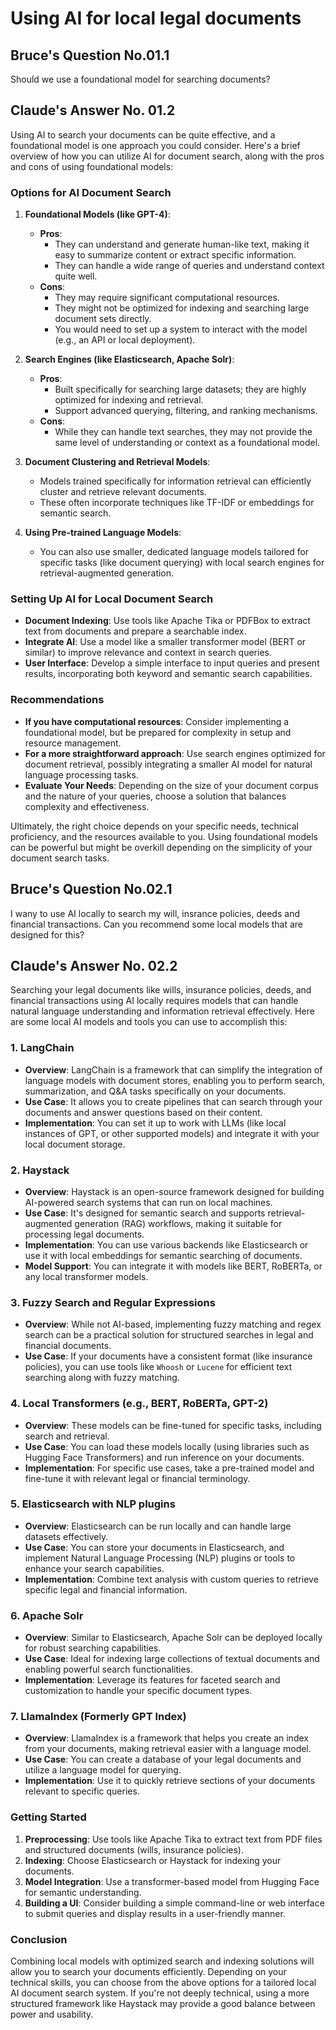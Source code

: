# Using AI for local legal documents 

## Bruce's Question No.01.1 

Should we use a foundational model for searching documents?

## Claude's Answer No. 01.2

Using AI to search your documents can be quite effective, and a foundational model is one approach you could consider. Here's a brief overview of how you can utilize AI for document search, along with the pros and cons of using foundational models:

### Options for AI Document Search

1. **Foundational Models (like GPT-4)**:
   - **Pros**: 
     - They can understand and generate human-like text, making it easy to summarize content or extract specific information.
     - They can handle a wide range of queries and understand context quite well.
   - **Cons**:
     - They may require significant computational resources.
     - They might not be optimized for indexing and searching large document sets directly.
     - You would need to set up a system to interact with the model (e.g., an API or local deployment).

2. **Search Engines (like Elasticsearch, Apache Solr)**:
   - **Pros**:
     - Built specifically for searching large datasets; they are highly optimized for indexing and retrieval.
     - Support advanced querying, filtering, and ranking mechanisms.
   - **Cons**:
     - While they can handle text searches, they may not provide the same level of understanding or context as a foundational model.
  
3. **Document Clustering and Retrieval Models**:
   - Models trained specifically for information retrieval can efficiently cluster and retrieve relevant documents.
   - These often incorporate techniques like TF-IDF or embeddings for semantic search.

4. **Using Pre-trained Language Models**:
   - You can also use smaller, dedicated language models tailored for specific tasks (like document querying) with local search engines for retrieval-augmented generation.

### Setting Up AI for Local Document Search

- **Document Indexing**: Use tools like Apache Tika or PDFBox to extract text from documents and prepare a searchable index.
- **Integrate AI**: Use a model like a smaller transformer model (BERT or similar) to improve relevance and context in search queries.
- **User Interface**: Develop a simple interface to input queries and present results, incorporating both keyword and semantic search capabilities.

### Recommendations

- **If you have computational resources**: Consider implementing a foundational model, but be prepared for complexity in setup and resource management.
- **For a more straightforward approach**: Use search engines optimized for document retrieval, possibly integrating a smaller AI model for natural language processing tasks.
- **Evaluate Your Needs**: Depending on the size of your document corpus and the nature of your queries, choose a solution that balances complexity and effectiveness.

Ultimately, the right choice depends on your specific needs, technical proficiency, and the resources available to you. Using foundational models can be powerful but might be overkill depending on the simplicity of your document search tasks.


## Bruce's Question No.02.1 

I wany to use AI locally to search my will, insrance policies, deeds and financial transactions. Can you recommend some local models that are designed for this?

## Claude's Answer No. 02.2

Searching your legal documents like wills, insurance policies, deeds, and financial transactions using AI locally requires models that can handle natural language understanding and information retrieval effectively. Here are some local AI models and tools you can use to accomplish this:

### 1. **LangChain**
- **Overview**: LangChain is a framework that can simplify the integration of language models with document stores, enabling you to perform search, summarization, and Q&A tasks specifically on your documents.
- **Use Case**: It allows you to create pipelines that can search through your documents and answer questions based on their content.
- **Implementation**: You can set it up to work with LLMs (like local instances of GPT, or other supported models) and integrate it with your local document storage.

### 2. **Haystack**
- **Overview**: Haystack is an open-source framework designed for building AI-powered search systems that can run on local machines.
- **Use Case**: It's designed for semantic search and supports retrieval-augmented generation (RAG) workflows, making it suitable for processing legal documents.
- **Implementation**: You can use various backends like Elasticsearch or use it with local embeddings for semantic searching of documents.
- **Model Support**: You can integrate it with models like BERT, RoBERTa, or any local transformer models.

### 3. **Fuzzy Search and Regular Expressions**
- **Overview**: While not AI-based, implementing fuzzy matching and regex search can be a practical solution for structured searches in legal and financial documents.
- **Use Case**: If your documents have a consistent format (like insurance policies), you can use tools like `Whoosh` or `Lucene` for efficient text searching along with fuzzy matching.
  
### 4. **Local Transformers (e.g., BERT, RoBERTa, GPT-2)**
- **Overview**: These models can be fine-tuned for specific tasks, including search and retrieval.
- **Use Case**: You can load these models locally (using libraries such as Hugging Face Transformers) and run inference on your documents.
- **Implementation**: For specific use cases, take a pre-trained model and fine-tune it with relevant legal or financial terminology.

### 5. **Elasticsearch with NLP plugins**
- **Overview**: Elasticsearch can be run locally and can handle large datasets effectively.
- **Use Case**: You can store your documents in Elasticsearch, and implement Natural Language Processing (NLP) plugins or tools to enhance your search capabilities.
- **Implementation**: Combine text analysis with custom queries to retrieve specific legal and financial information.

### 6. **Apache Solr**
- **Overview**: Similar to Elasticsearch, Apache Solr can be deployed locally for robust searching capabilities.
- **Use Case**: Ideal for indexing large collections of textual documents and enabling powerful search functionalities.
- **Implementation**: Leverage its features for faceted search and customization to handle your specific document types.

### 7. **LlamaIndex (Formerly GPT Index)**
- **Overview**: LlamaIndex is a framework that helps you create an index from your documents, making retrieval easier with a language model.
- **Use Case**: You can create a database of your legal documents and utilize a language model for querying.
- **Implementation**: Use it to quickly retrieve sections of your documents relevant to specific queries.

### Getting Started

1. **Preprocessing**: Use tools like Apache Tika to extract text from PDF files and structured documents (wills, insurance policies).
2. **Indexing**: Choose Elasticsearch or Haystack for indexing your documents.
3. **Model Integration**: Use a transformer-based model from Hugging Face for semantic understanding.
4. **Building a UI**: Consider building a simple command-line or web interface to submit queries and display results in a user-friendly manner.

### Conclusion

Combining local models with optimized search and indexing solutions will allow you to search your documents efficiently. Depending on your technical skills, you can choose from the above options for a tailored local AI document search system. If you're not deeply technical, using a more structured framework like Haystack may provide a good balance between power and usability.
